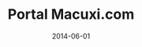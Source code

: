 ---
path: "/projeto/portal-macuxi.com"
category: ["Clientes"]
title: "Portal Macuxi.com"
date: 2014-06-01
online: false
opensource: false
repo: "#"
image: "./macuxi.png"
url: "#"
description: "Portal Macuxi.com, desenhado no Photoshop e desenvolvido com o CMS WordPress utilizando o recurso WPMU (WordPress Multisites)."
tags: [ "wppmu", "wordpress", "photoshop", "portal", "responsive" ]
---